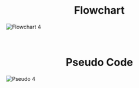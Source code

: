 <h1 align="center">Flowchart</h1>

![Flowchart 4](https://github.com/user-attachments/assets/41e0ebbb-023a-4a34-9b68-55b9d87f3fe2)

<br>
<h1 align="center">Pseudo Code</h1>

![Pseudo 4](https://github.com/user-attachments/assets/b00b955a-0543-4571-8101-65e7cd935c40)
